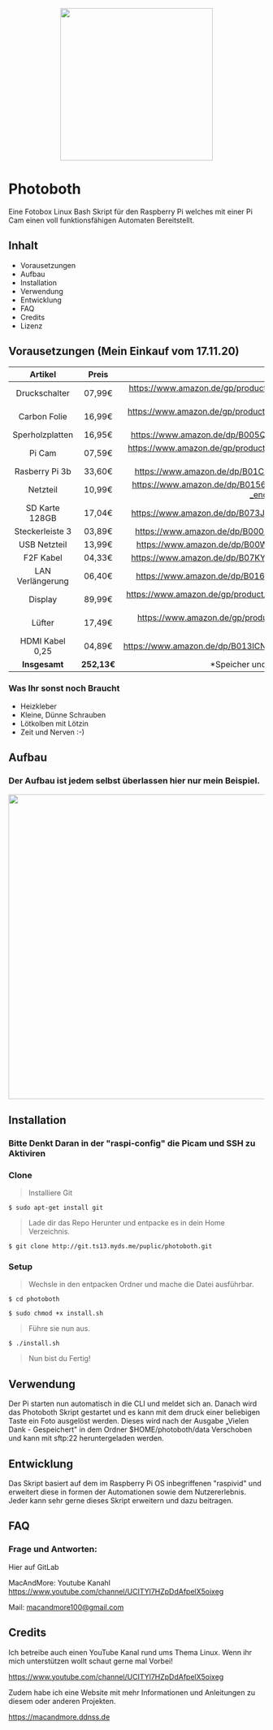 <p align="center">
  <img src="https://git.ts13.myds.me/puplic/photoboth/-/raw/master/data/Logo.png" width="300"/>
</p>

# Photoboth

Eine Fotobox Linux Bash Skript für den Raspberry Pi welches mit einer Pi Cam einen voll funktionsfähigen Automaten Bereitstellt.

## Inhalt

- Vorausetzungen
- Aufbau
- Installation
- Verwendung
- Entwicklung
- FAQ
- Credits
- Lizenz

## Vorausetzungen (Mein Einkauf vom 17.11.20)

| Artikel         | Preis              | Amazon Link                                                                                     |
|:---------------:|:------------------:|:-----------------------------------------------------------------------------------------------:|
| Druckschalter   | 07,99€             | https://www.amazon.de/gp/product/B0825RCZJS/ref=ppx_yo_dt_b_asin_title_o00_s00?ie=UTF8&psc=1    |
| Carbon Folie    | 16,99€             | https://www.amazon.de/gp/product/B07MJ2NBBV/ref=ppx_yo_dt_b_asin_title_o08_s00?ie=UTF8&psc=1    |
| Sperholzplatten | 16,95€             | https://www.amazon.de/dp/B005QM4V5C/ref=cm_sw_em_r_mt_dp_jN2SFbR2R8M3M                          |
| Pi Cam          | 07,59€             | https://www.amazon.de/gp/product/B07CMXJLXR/ref=ppx_yo_dt_b_asin_title_o01_s00?ie=UTF8&psc=1    |
| Rasberry Pi 3b  | 33,60€             | https://www.amazon.de/dp/B01CD5VC92/ref=cm_sw_em_r_mt_dp_wi.SFbYWETK0P                          |
| Netzteil        | 10,99€             | https://www.amazon.de/dp/B01566WOAG/ref=cm_sw_em_r_mt_dp_el.SFb8HM8T75?_encoding=UTF8&psc=1     |
| SD Karte 128GB  | 17,04€             | https://www.amazon.de/dp/B073JYC4XM/ref=cm_sw_em_r_mt_dp_mm.SFb9HCWJFZ                          |
| Steckerleiste 3 | 03,89€             | https://www.amazon.de/dp/B00006J9XX/ref=cm_sw_em_r_mt_dp_Sn.SFbC4GTRD7                          |
| USB Netzteil    | 13,99€             | https://www.amazon.de/dp/B00WLI5E3M/ref=cm_sw_em_r_mt_dp_lq.SFbHVP13ED                          |
| F2F Kabel       | 04,33€             | https://www.amazon.de/dp/B07KYHBVR7/ref=cm_sw_em_r_mt_dp_egaTFbHWN9CGD                          |
| LAN Verlängerung| 06,40€             | https://www.amazon.de/dp/B016ZBCSIO/ref=cm_sw_em_r_mt_dp_YdaTFbYDPQTTF                          |
| Display         | 89,99€             | https://www.amazon.de/gp/product/B06XWVLNMT/ref=ppx_yo_dt_b_asin_title_o00_s00?ie=UTF8&psc=1    |
| Lüfter          | 17,49€             | https://www.amazon.de/gp/product/B071CL82G9/ref=ppx_od_dt_b_asin_title_s02?ie=UTF8&psc=1        |
| HDMI Kabel 0,25 | 04,89€             | https://www.amazon.de/dp/B013ICNQLQ/ref=cm_sw_em_r_mt_dp_dlC_WynTFbMCMF2GY                      |
| **Insgesamt**   | **252,13€**       | *Speicher und Folie nach eigenem ermessen.                                                      |

### Was Ihr sonst noch Braucht

  - Heizkleber
  - Kleine, Dünne Schrauben
  - Lötkolben mit Lötzin
  - Zeit und Nerven :-)


## Aufbau

### Der Aufbau ist jedem selbst überlassen hier nur mein Beispiel.

<p align="center">
  <img src="https://git.ts13.myds.me/puplic/photoboth/-/raw/master/info/Boden.png" width="600"/>
</p>


## Installation

### Bitte Denkt Daran in der "raspi-config" die Picam und SSH zu Aktiviren

### Clone

> Installiere Git

```shell
$ sudo apt-get install git
```

> Lade dir das Repo Herunter und entpacke es in dein Home Verzeichnis.

```shell
$ git clone http://git.ts13.myds.me/puplic/photoboth.git
```
### Setup


> Wechsle in den entpacken Ordner und mache die Datei ausführbar.

```shell
$ cd photoboth
```

```shell
$ sudo chmod +x install.sh
```

> Führe sie nun aus.

```shell
$ ./install.sh
```
> Nun bist du Fertig!


## Verwendung

Der Pi starten nun automatisch in die CLI und meldet sich an. Danach wird das Photoboth Skript gestartet und es kann mit dem druck einer beliebigen Taste ein Foto ausgelöst werden. Dieses wird nach der Ausgabe „Vielen Dank - Gespeichert" in dem Ordner $HOME/photoboth/data Verschoben und kann mit sftp:22 heruntergeladen werden.


## Entwicklung

Das Skript basiert auf dem im Raspberry Pi OS inbegriffenen "raspivid" und erweitert diese in formen der Automationen sowie dem Nutzererlebnis. Jeder kann sehr gerne dieses Skript erweitern und dazu beitragen.


## FAQ

### Frage und Antworten:

Hier auf GitLab

MacAndMore: Youtube Kanahl https://www.youtube.com/channel/UCITYl7HZpDdAfpelX5oixeg

Mail: macandmore100@gmail.com


## Credits

Ich betreibe auch einen YouTube Kanal rund ums Thema Linux. Wenn ihr mich unterstützen wollt schaut gerne mal Vorbei!

https://www.youtube.com/channel/UCITYl7HZpDdAfpelX5oixeg

Zudem habe ich eine Website mit mehr Informationen und Anleitungen zu diesem oder anderen Projekten.

https://macandmore.ddnss.de
